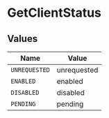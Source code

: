 # GetClientStatus


## Values

| Name          | Value         |
| ------------- | ------------- |
| `UNREQUESTED` | unrequested   |
| `ENABLED`     | enabled       |
| `DISABLED`    | disabled      |
| `PENDING`     | pending       |